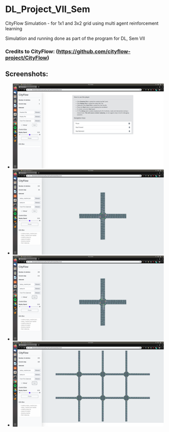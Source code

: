 # DL_Project_VII_Sem
CityFlow Simulation - for 1x1 and 3x2 grid using multi agent reinforcement learning

Simulation and running done as part of the program for DL, Sem VII

### Credits to CityFlow: (https://github.com/cityflow-project/CityFlow)

## Screenshots:

- ![Simulation](front.png)
- ![Sim 2](sim.png)
- ![Sim 3](sim1.png)
- ![Sim 4](sim3.png)
